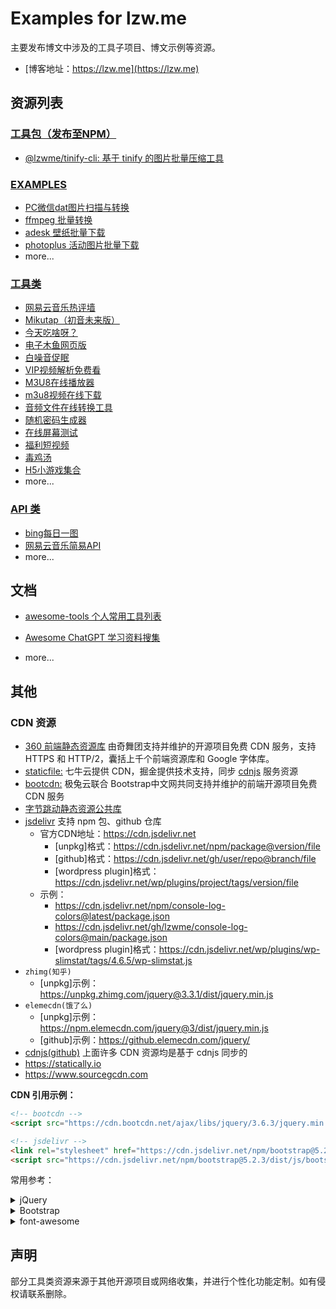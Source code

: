 # Examples for lzw.me

主要发布博文中涉及的工具子项目、博文示例等资源。

- [博客地址：https://lzw.me](https://lzw.me)

## 资源列表

### [工具包（发布至NPM）](./packages)

- [@lzwme/tinify-cli: 基于 tinify 的图片批量压缩工具](./packages/tinify-cli/README.md)

### [EXAMPLES](./examples/)

- [PC微信dat图片扫描与转换](./examples/weixin-dat)
- [ffmpeg 批量转换](./examples/ffmpeg-convert/README.md)
- [adesk 壁纸批量下载](./examples/adesk-download/README.md)
- [photoplus 活动图片批量下载](./examples/photoplus-download/README.md)
- more...

### [工具类](./src/x/)

- [网易云音乐热评墙](https://lzw.me/x/163musichot)
- [Mikutap（初音未来版）](https://lzw.me/x/mikutap)
- [今天吃啥呀？](https://lzw.me/x/jtcs)
- [电子木鱼网页版](https://lzw.me/x/dzmy)
- [白噪音促眠](https://lzw.me/x/relax)
- [VIP视频解析免费看](https://lzw.me/x/vip)
- [M3U8在线播放器](https://lzw.me/x/m3u8-player)
- [m3u8视频在线下载](https://lzw.me/x/m3u8-downloader)
- [音频文件在线转换工具](https://lzw.me/x/audio-converter)
- [随机密码生成器](https://lzw.me/x/random-password)
- [在线屏幕测试](https://lzw.me/x/screentest)
- [福利短视频](https://lzw.me/v)
- [毒鸡汤](https://lzw.me/pages/djt)
- [H5小游戏集合](https://lzw.me/pages/games)
- more...

### [API 类]('./src/x/iapi')

- [bing每日一图](https://lzw.me/x/iapi/bing/)
- [网易云音乐简易API](https://lzw.me/x/iapi/163music/)
- more...

## 文档

- [awesome-tools 个人常用工具列表](./src/docs/tools.md)
- [Awesome ChatGPT 学习资料搜集](./src/docs/AIGC/ChatGPT/READEME.md)

- more...

## 其他

### CDN 资源

- [360 前端静态资源库](https://cdn.baomitu.com) 由奇舞团支持并维护的开源项目免费 CDN 服务，支持 HTTPS 和 HTTP/2，囊括上千个前端资源库和 Google 字体库。
- [staticfile:](http://www.staticfile.org) 七牛云提供 CDN，掘金提供技术支持，同步 [cdnjs](https://github.com/cdnjs/cdnjs) 服务资源
- [bootcdn:](https://www.bootcdn.cn) 极兔云联合 Bootstrap中文网共同支持并维护的前端开源项目免费 CDN 服务
- [字节跳动静态资源公共库](https://cdn.bytedance.com)
- [jsdelivr](https://www.jsdelivr.com) 支持 npm 包、github 仓库
  - 官方CDN地址：https://cdn.jsdelivr.net
    - [unpkg]格式：https://cdn.jsdelivr.net/npm/package@version/file
    - [github]格式：https://cdn.jsdelivr.net/gh/user/repo@branch/file
    - [wordpress plugin]格式：https://cdn.jsdelivr.net/wp/plugins/project/tags/version/file
  - 示例：
    - https://cdn.jsdelivr.net/npm/console-log-colors@latest/package.json
    - https://cdn.jsdelivr.net/gh/lzwme/console-log-colors@main/package.json
    - [wordpress plugin]格式：https://cdn.jsdelivr.net/wp/plugins/wp-slimstat/tags/4.6.5/wp-slimstat.js
- `zhimg(知乎)`
  - [unpkg]示例：https://unpkg.zhimg.com/jquery@3.3.1/dist/jquery.min.js
- `elemecdn(饿了么)`
  - [unpkg]示例：https://npm.elemecdn.com/jquery@3/dist/jquery.min.js
  - [github]示例：https://github.elemecdn.com/jquery/
- [cdnjs](https://cdnjs.com)[(github)](https://github.com/cdnjs/cdnjs) 上面许多 CDN 资源均是基于 cdnjs 同步的
- https://statically.io
- https://www.sourcegcdn.com

**CDN 引用示例：**

```html
<!-- bootcdn -->
<script src="https://cdn.bootcdn.net/ajax/libs/jquery/3.6.3/jquery.min.js"></script>

<!-- jsdelivr -->
<link rel="stylesheet" href="https://cdn.jsdelivr.net/npm/bootstrap@5.2.3/dist/css/bootstrap.min.css" integrity="sha256-wLz3iY/cO4e6vKZ4zRmo4+9XDpMcgKOvv/zEU3OMlRo=" crossorigin="anonymous">
<script src="https://cdn.jsdelivr.net/npm/bootstrap@5.2.3/dist/js/bootstrap.min.js" integrity="sha256-m81NDyncZVbr7v9E6qCWXwx/cwjuWDlHCMzi9pjMobA=" crossorigin="anonymous"></script>
```

常用参考：
<details>
  <summary>jQuery</summary>

```html
<!-- jquery3 -->
<script crossorigin="anonymous" src="https://npm.elemecdn.com/jquery/dist/jquery.min.js"></script>

<script crossorigin="anonymous" integrity="sha512-STof4xm1wgkfm7heWqFJVn58Hm3EtS31XFaagaa8VMReCXAkQnJZ+jEy8PCC/iT18dFy95WcExNHFTqLyp72eQ==" src="https://lib.baomitu.com/jquery/3.6.3/jquery.min.js"></script>

<script src="https://cdn.jsdelivr.net/npm/jquery@3.6.3/dist/jquery.min.js" integrity="sha256-pvPw+upLPUjgMXY0G+8O0xUf+/Im1MZjXxxgOcBQBXU=" crossorigin="anonymous"></script>

<!-- jquery2 -->
<script crossorigin="anonymous" integrity="sha384-rY/jv8mMhqDabXSo+UCggqKtdmBfd3qC2/KvyTDNQ6PcUJXaxK1tMepoQda4g5vB" src="https://lib.baomitu.com/jquery/2.2.4/jquery.min.js"></script>

<!-- jquery1 -->
<script crossorigin="anonymous" integrity="sha384-nvAa0+6Qg9clwYCGGPpDQLVpLNn0fRaROjHqs13t4Ggj3Ez50XnGQqc/r8MhnRDZ" src="https://lib.baomitu.com/jquery/1.12.4/jquery.min.js"></script>

<!-- 其他
https://cdn.jsdelivr.net/npm/jquery/
https://npm.elemecdn.com/jquery/
https://unpkg.zhimg.com/jquery/
-->
```

</details>

<details>
  <summary>Bootstrap</summary>

```html
<!-- bootstrap 3 -->
<link crossorigin="anonymous" href="https://lib.baomitu.com/bootstrap@3/dist/css/bootstrap.min.css" rel="stylesheet">
<script crossorigin="anonymous" src="https://npm.elemecdn.com/bootstrap@3/dist/js/bootstrap.min.js"></script>

<link crossorigin="anonymous" integrity="sha384-HSMxcRTRxnN+Bdg0JdbxYKrThecOKuH5zCYotlSAcp1+c8xmyTe9GYg1l9a69psu" href="https://lib.baomitu.com/twitter-bootstrap/3.4.1/css/bootstrap.min.css" rel="stylesheet">
<script crossorigin="anonymous" integrity="sha384-aJ21OjlMXNL5UyIl/XNwTMqvzeRMZH2w8c5cRVpzpU8Y5bApTppSuUkhZXN0VxHd" src="https://lib.baomitu.com/twitter-bootstrap/3.4.1/js/bootstrap.min.js"></script>

<!-- bootstrap 4 -->
<link crossorigin="anonymous" integrity="sha512-T584yQ/tdRR5QwOpfvDfVQUidzfgc2339Lc8uBDtcp/wYu80d7jwBgAxbyMh0a9YM9F8N3tdErpFI8iaGx6x5g==" href="https://lib.baomitu.com/twitter-bootstrap/4.6.1/css/bootstrap.min.css" rel="stylesheet">
<script crossorigin="anonymous" integrity="sha512-UR25UO94eTnCVwjbXozyeVd6ZqpaAE9naiEUBK/A+QDbfSTQFhPGj5lOR6d8tsgbBk84Ggb5A3EkjsOgPRPcKA==" src="https://lib.baomitu.com/twitter-bootstrap/4.6.1/js/bootstrap.min.js"></script>

<!-- bootstrap 5 -->
<link crossorigin="anonymous" integrity="sha512-SbiR/eusphKoMVVXysTKG/7VseWii+Y3FdHrt0EpKgpToZeemhqHeZeLWLhJutz/2ut2Vw1uQEj2MbRF+TVBUA==" href="https://lib.baomitu.com/twitter-bootstrap/5.2.3/css/bootstrap.min.css" rel="stylesheet">
<script crossorigin="anonymous" integrity="sha512-1/RvZTcCDEUjY/CypiMz+iqqtaoQfAITmNSJY17Myp4Ms5mdxPS5UV7iOfdZoxcGhzFbOm6sntTKJppjvuhg4g==" src="https://lib.baomitu.com/twitter-bootstrap/5.2.3/js/bootstrap.min.js"></script>

<!-- 其他
https://cdn.jsdelivr.net/npm/twitter-bootstrap/
https://npm.elemecdn.com/twitter-bootstrap/
https://unpkg.zhimg.com/bootstrap/
-->
```

</details>

<details>
  <summary>font-awesome</summary>

```html
<!-- font-awesome 4.7 -->
<link crossorigin="anonymous" integrity="sha384-wvfXpqpZZVQGK6TAh5PVlGOfQNHSoD2xbE+QkPxCAFlNEevoEH3Sl0sibVcOQVnN" href="https://lib.baomitu.com/font-awesome/4.7.0/css/font-awesome.min.css" rel="stylesheet">

<link rel="stylesheet" href="https://npm.elemecdn.com/font-awesome@4.7.0/css/font-awesome.min.css" crossorigin="anonymous">

<!-- font-awesome 6.2 -->
<link crossorigin="anonymous" integrity="sha512-MV7K8+y+gLIBoVD59lQIYicR65iaqukzvf/nwasF0nqhPay5w/9lJmVM2hMDcnK1OnMGCdVK+iQrJ7lzPJQd1w==" href="https://lib.baomitu.com/font-awesome/6.2.1/css/all.min.css" rel="stylesheet">

<link rel="stylesheet" href="https://npm.elemecdn.com/@fortawesome/fontawesome-free@6.2.1/css/fontawesome.min.css" crossorigin="anonymous">

<!-- font-awesome latest all -->
<link crossorigin="anonymous" integrity="sha512-xh6O/CkQoPOWDdYTDqeRdPCVd1SpvCA9XXcUnZS2FmJNp1coAFzvtCN9BmamE+4aHK8yyUHUSCcJHgXloTyT2A==" href="https://lib.baomitu.com/font-awesome/latest/css/all.min.css" rel="stylesheet">

<link rel="stylesheet" href="https://jsdelivr.ioiox.cn/npm/@fortawesome/fontawesome-free/css/all.min.css">

<link href="https://cdn.bootcdn.net/ajax/libs/font-awesome/6.4.0/css/all.min.css" rel="stylesheet">

<!-- fontawesome-free latest https://npm.elemecdn.com/fontawesome-free/ -->
<link rel="stylesheet" href="https://npm.elemecdn.com/@fortawesome/fontawesome-free/css/fontawesome.min.css" crossorigin="anonymous">
<script src="https://npm.elemecdn.com/@fortawesome/fontawesome-free/js/fontawesome.min.js" crossorigin="anonymous"></script>

<!-- 其他
https://cdn.jsdelivr.net/npm/@fortawesome/fontawesome-free/
https://npm.elemecdn.com/@fortawesome/fontawesome-free/
-->

```

</details>

## 声明

部分工具类资源来源于其他开源项目或网络收集，并进行个性化功能定制。如有侵权请联系删除。
